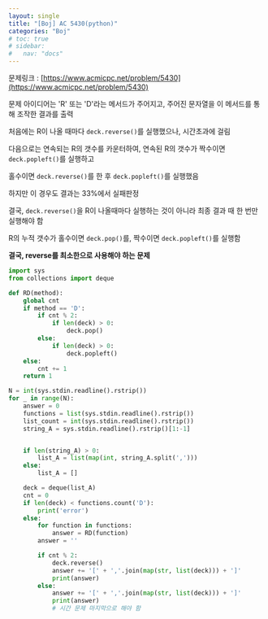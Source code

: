 ```yaml
---
layout: single
title: "[Boj] AC 5430(python)"
categories: "Boj"
# toc: true
# sidebar:
#   nav: "docs"
---
```


문제링크 : [https://www.acmicpc.net/problem/5430](https://www.acmicpc.net/problem/5430)

문제 아이디어는 'R' 또는 'D'라는 메서드가 주어지고, 주어진 문자열을 이 메서드를 통해 조작한 결과를 출력

처음에는 R이 나올 때마다 `deck.reverse()`를 실행했으나, 시간초과에 걸림

다음으로는 연속되는 R의 갯수를 카운터하여, 연속된 R의 갯수가 짝수이면 `deck.popleft()`를 실행하고

홀수이면 `deck.reverse()`를 한 후 `deck.popleft()`를 실행했음

하지만 이 경우도 결과는 33%에서 실패판정

결국, `deck.reverse()`을 R이 나올때마다 실행하는 것이 아니라 최종 결과 때 한 번만 실행해야 함

R의 누적 갯수가 홀수이면 `deck.pop()`를, 짝수이면 `deck.popleft()`를 실행함

**결국, reverse를 최소한으로 사용해야 하는 문제**

```python
import sys
from collections import deque

def RD(method):
    global cnt
    if method == 'D':
        if cnt % 2:
            if len(deck) > 0:
                deck.pop()
        else:
            if len(deck) > 0:
                deck.popleft()
    else:
        cnt += 1
    return 1

N = int(sys.stdin.readline().rstrip())
for _ in range(N):
    answer = 0
    functions = list(sys.stdin.readline().rstrip())
    list_count = int(sys.stdin.readline().rstrip())
    string_A = sys.stdin.readline().rstrip()[1:-1]


    if len(string_A) > 0:
        list_A = list(map(int, string_A.split(',')))
    else:
        list_A = []

    deck = deque(list_A)
    cnt = 0
    if len(deck) < functions.count('D'):
        print('error')
    else:
        for function in functions:
            answer = RD(function)
        answer = ''

        if cnt % 2:
            deck.reverse()
            answer += '[' + ','.join(map(str, list(deck))) + ']'
            print(answer)
        else:
            answer += '[' + ','.join(map(str, list(deck))) + ']'
            print(answer)
            # 시간 문제 마지막으로 해야 함
```
